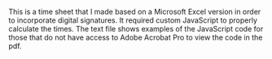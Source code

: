 This is a time sheet that I made based on a Microsoft Excel version in order to incorporate digital signatures. It required custom JavaScript to properly calculate the times.
The text file shows examples of the JavaScript code for those that do not have access to Adobe Acrobat Pro to view the code in the pdf.
